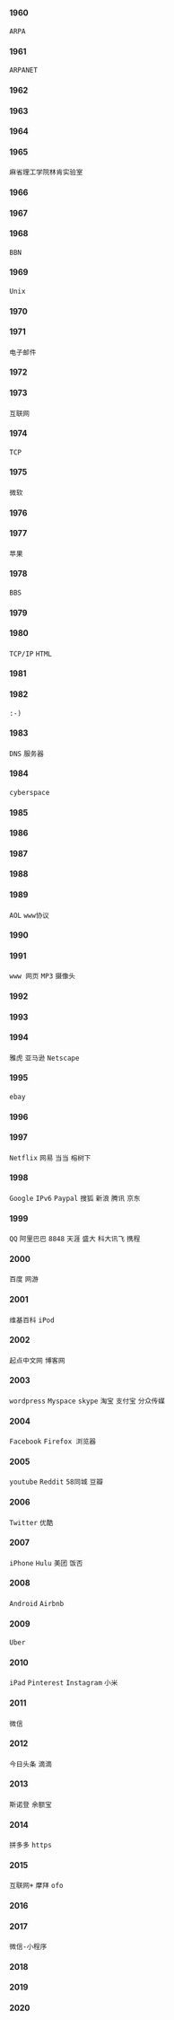 #### 1960
`ARPA`
#### 1961
`ARPANET`
#### 1962
#### 1963
#### 1964
#### 1965
`麻省理工学院林肯实验室`
#### 1966
#### 1967
#### 1968
`BBN`
#### 1969
`Unix`
#### 1970
#### 1971
`电子邮件`
#### 1972
#### 1973
`互联网`
#### 1974
`TCP`
#### 1975
`微软`
#### 1976
#### 1977
`苹果`
#### 1978
`BBS`
#### 1979
#### 1980
`TCP/IP` `HTML`
#### 1981
#### 1982
`:-)`
#### 1983
`DNS` `服务器`
#### 1984
`cyberspace`
#### 1985
#### 1986
#### 1987
#### 1988
#### 1989
`AOL` `www协议`
#### 1990
#### 1991
`www 网页` `MP3` `摄像头`
#### 1992
#### 1993
#### 1994
`雅虎` `亚马逊` `Netscape`
#### 1995
`ebay`
#### 1996
#### 1997
`Netflix` `网易` `当当` `榕树下`
#### 1998
`Google` `IPv6` `Paypal` `搜狐` `新浪` `腾讯` `京东`
#### 1999
`QQ` `阿里巴巴` `8848` `天涯` `盛大` `科大讯飞` `携程`
#### 2000
`百度` `网游`
#### 2001
`维基百科` `iPod`
#### 2002
`起点中文网` `博客网`
#### 2003
`wordpress` `Myspace` `skype` `淘宝` `支付宝` `分众传媒`
#### 2004
`Facebook` `Firefox 浏览器`
#### 2005
`youtube` `Reddit` `58同城` `豆瓣`
#### 2006
`Twitter` `优酷`
#### 2007
`iPhone` `Hulu` `美团` `饭否`
#### 2008
`Android` `Airbnb`
#### 2009
`Uber`
#### 2010
`iPad` `Pinterest` `Instagram` `小米`
#### 2011
`微信`
#### 2012
`今日头条` `滴滴`
#### 2013
`斯诺登` `余额宝`
#### 2014
`拼多多` `https`
#### 2015
`互联网+` `摩拜` `ofo`
#### 2016
#### 2017
`微信-小程序`
#### 2018
#### 2019
#### 2020
